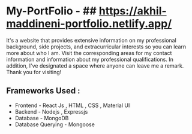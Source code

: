 # My-PortFolio - ## https://akhil-maddineni-portfolio.netlify.app/
It's a website that provides extensive information on my professional background, side projects, and extracurricular interests so you can learn more about who I am. Visit the corresponding areas for my contact information and information about my professional qualifications. In addition, I've designated a space where anyone can leave me a remark.
Thank you for visiting!


## Frameworks Used :
* Frontend - React Js , HTML , CSS , Material UI
* Backend - Nodejs , Expressjs
* Database - MongoDB
* Database Querying - Mongoose
